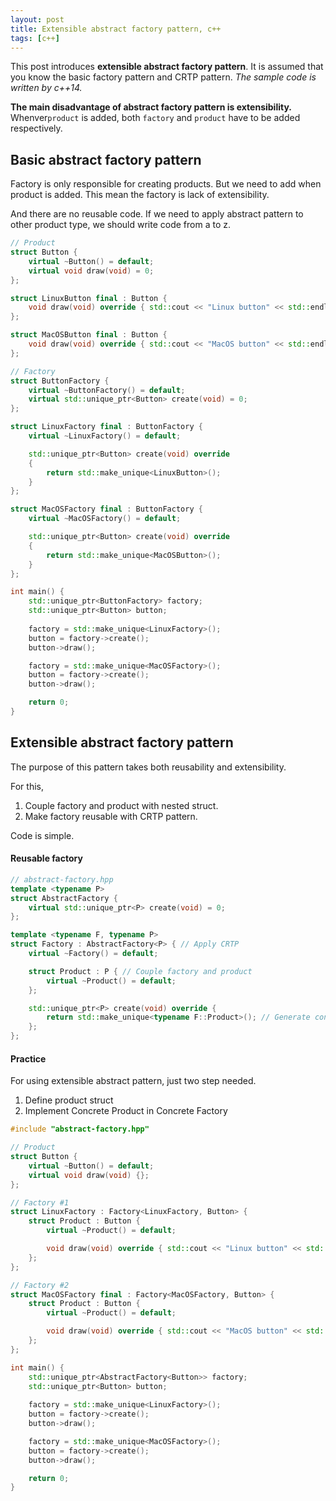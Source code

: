 ```yaml
---
layout: post
title: Extensible abstract factory pattern, c++
tags: [c++]
---
```


This post introduces
**extensible abstract factory pattern**.
It is assumed that
you know the basic factory pattern and CRTP pattern.
*The sample code is written by c++14.*

**The main disadvantage of
abstract factory pattern is extensibility.**
Whenver`product` is added,
both `factory` and `product` have to be added respectively.

## Basic abstract factory pattern
Factory is only responsible for creating products.
But we need to add when product is added.
This mean the factory is lack of extensibility.  

And there are no reusable code.
If we need to apply abstract pattern to other product type,
we should write code from a to z.

```cpp
// Product
struct Button {
	virtual ~Button() = default;
	virtual void draw(void) = 0; 
};

struct LinuxButton final : Button {
	void draw(void) override { std::cout << "Linux button" << std::endl; }
};

struct MacOSButton final : Button {
	void draw(void) override { std::cout << "MacOS button" << std::endl; }
};

// Factory
struct ButtonFactory {
	virtual ~ButtonFactory() = default;
	virtual std::unique_ptr<Button> create(void) = 0;
};

struct LinuxFactory final : ButtonFactory {
	virtual ~LinuxFactory() = default;

	std::unique_ptr<Button> create(void) override
	{
		return std::make_unique<LinuxButton>();
	}
};

struct MacOSFactory final : ButtonFactory {
	virtual ~MacOSFactory() = default;

	std::unique_ptr<Button> create(void) override
	{
		return std::make_unique<MacOSButton>();
	}
};

int main() {
	std::unique_ptr<ButtonFactory> factory;
	std::unique_ptr<Button> button;
	
	factory = std::make_unique<LinuxFactory>();
	button = factory->create();
	button->draw();

	factory = std::make_unique<MacOSFactory>();
	button = factory->create();
	button->draw();

	return 0;
}
```

## Extensible abstract factory pattern
The purpose of this pattern takes both reusability and extensibility.  

For this, 
1. Couple factory and product with nested struct.
2. Make factory reusable with CRTP pattern.

Code is simple.

#### Reusable factory
```cpp
// abstract-factory.hpp
template <typename P>
struct AbstractFactory {
	virtual std::unique_ptr<P> create(void) = 0;
};

template <typename F, typename P>
struct Factory : AbstractFactory<P> { // Apply CRTP
	virtual ~Factory() = default;

	struct Product : P { // Couple factory and product
		virtual ~Product() = default;
	};

	std::unique_ptr<P> create(void) override {
		return std::make_unique<typename F::Product>(); // Generate concrete product
	};
};
```

#### Practice
For using extensible abstract pattern, just two step needed. 
1. Define product struct
2. Implement Concrete Product in Concrete Factory

```cpp
#include "abstract-factory.hpp"

// Product
struct Button {
	virtual ~Button() = default;
	virtual void draw(void) {}; 
};

// Factory #1
struct LinuxFactory : Factory<LinuxFactory, Button> {
	struct Product : Button {
		virtual ~Product() = default;

		void draw(void) override { std::cout << "Linux button" << std::endl; }
	};
};

// Factory #2
struct MacOSFactory final : Factory<MacOSFactory, Button> {
	struct Product : Button {
		virtual ~Product() = default;

		void draw(void) override { std::cout << "MacOS button" << std::endl; }
	};
};

int main() {
	std::unique_ptr<AbstractFactory<Button>> factory;
	std::unique_ptr<Button> button;
	
	factory = std::make_unique<LinuxFactory>();
	button = factory->create();
	button->draw();

	factory = std::make_unique<MacOSFactory>();
	button = factory->create();
	button->draw();

	return 0;
}
```
